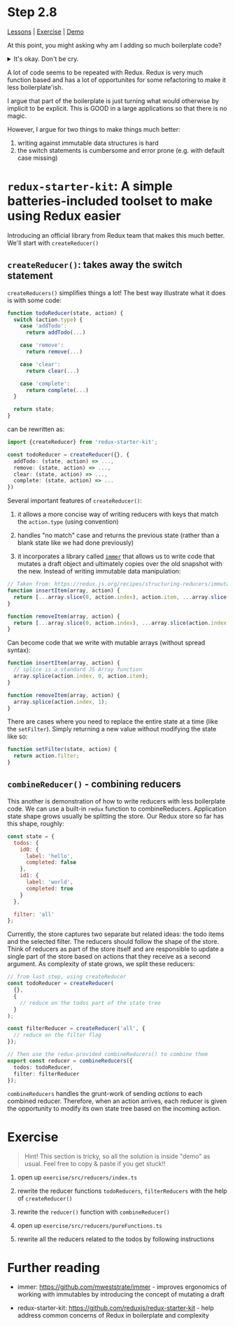 # Step 2.8

[Lessons](../) | [Exercise](./exercise/) | [Demo](./demo/)

At this point, you might asking why am I adding so much boilerplate code?

<details>
<summary>It's okay. Don't be cry.</summary>
<img src="https://media.giphy.com/media/eveLVPcHcbl0A/giphy.gif" />
</details>

A lot of code seems to be repeated with Redux. Redux is very much function based and has a lot of opportunites for some refactoring to make it less boilerplate'ish.

I argue that part of the boilerplate is just turning what would otherwise by implicit to be explicit. This is GOOD in a large applications so that there is no magic.

However, I argue for two things to make things much better:

1. writing against immutable data structures is hard
2. the switch statements is cumbersome and error prone (e.g. with default case missing)

# `redux-starter-kit`: A simple batteries-included toolset to make using Redux easier

Introducing an official library from Redux team that makes this much better. We'll start with `createReducer()`

## `createReducer()`: takes away the switch statement

`createReducers()` simplifies things a lot! The best way illustrate what it does is with some code:

```ts
function todoReducer(state, action) {
  switch (action.type) {
    case 'addTodo':
      return addTodo(...)

    case 'remove':
      return remove(...)

    case 'clear':
      return clear(...)

    case 'complete':
      return complete(...)
  }

  return state;
}
```

can be rewritten as:

```ts
import {createReducer} from 'redux-starter-kit';

const todoReducer = createReducer({}, {
  addTodo: (state, action) => ...,
  remove: (state, action) => ...,
  clear: (state, action) => ...,
  complete: (state, action) => ...
})
```

Several important features of `createReducer()`:

1. it allows a more concise way of writing reducers with keys that match the `action.type` (using convention)

2. handles "no match" case and returns the previous state (rather than a blank state like we had done previously)

3. it incorporates a library called [`immer`](https://github.com/mweststrate/immer#reducer-example) that allows us to write code that mutates a draft object and ultimately copies over the old snapshot with the new. Instead of writing immutable data manipulation:

```ts
// Taken from: https://redux.js.org/recipes/structuring-reducers/immutable-update-patterns#inserting-and-removing-items-in-arrays
function insertItem(array, action) {
  return [...array.slice(0, action.index), action.item, ...array.slice(action.index)];
}

function removeItem(array, action) {
  return [...array.slice(0, action.index), ...array.slice(action.index + 1)];
}
```

Can become code that we write with mutable arrays (without spread syntax):

```ts
function insertItem(array, action) {
  // splice is a standard JS Array function
  array.splice(action.index, 0, action.item);
}

function removeItem(array, action) {
  array.splice(action.index, 1);
}
```

There are cases where you need to replace the entire state at a time (like the `setFilter`). Simply returning a new value without modifying the state like so:

```ts
function setFilter(state, action) {
  return action.filter;
}
```

## `combineReducer()` - combining reducers

This another is demonstration of how to write reducers with less boilerplate code. We can use a built-in `redux` function to combineReducers. Application state shape grows usually be splitting the store. Our Redux store so far has this shape, roughly:

```js
const state = {
  todos: {
    id0: {
      label: 'hello',
      completed: false
    },
    id1: {
      label: 'world',
      completed: true
    }
  },

  filter: 'all'
};
```

Currently, the store captures two separate but related ideas: the todo items and the selected filter. The reducers should follow the shape of the store. Think of reducers as part of the store itself and are responsible to update a single part of the store based on actions that they receive as a second argument. As complexity of state grows, we split these reducers:

```ts
// from last step, using createReducer
const todoReducer = createReducer(
  {},
  {
    // reduce on the todos part of the state tree
  }
);

const filterReducer = createReducer('all', {
  // reduce on the filter flag
});

// Then use the redux-provided combineReducers() to combine them
export const reducer = combineReducers({
  todos: todoReducer,
  filter: filterReducer
});
```

`combineReducers` handles the grunt-work of sending _actions_ to each combined reducer. Therefore, when an action arrives, each reducer is given the opportunity to modify its own state tree based on the incoming action.

# Exercise

> Hint! This section is tricky, so all the solution is inside "demo" as usual. Feel free to copy & paste if you get stuck!!

1. open up `exercise/src/reducers/index.ts`

2. rewrite the reducer functions `todoReducers`, `filterReducers` with the help of `createReducer()`

3. rewrite the `reducer()` function with `combineReducer()`

4. open up `exercise/src/reducers/pureFunctions.ts`

5. rewrite all the reducers related to the todos by following instructions

# Further reading

- immer: https://github.com/mweststrate/immer - improves ergonomics of working with immutables by introducing the concept of mutating a draft

- redux-starter-kit: https://github.com/reduxjs/redux-starter-kit - help address common concerns of Redux in boilerplate and complexity
